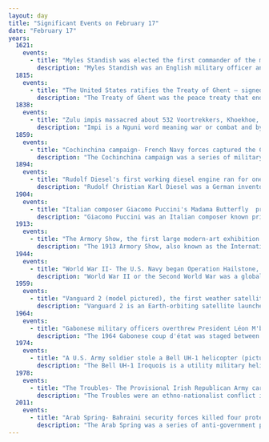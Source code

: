 ```yaml
---
layout: day
title: "Significant Events on February 17"
date: "February 17"
years:
  1621:
    events:
      - title: "Myles Standish was elected the first commander of the militia of Plymouth Colony."
        description: "Myles Standish was an English military officer and colonist. He was hired as military adviser for Plymouth Colony in present-day Massachusetts, United States by the Pilgrims. Standish accompanied the Pilgrims on the ship Mayflower and played a leading role in the administration and defense of Plymouth Colony from its foundation in 1620. On February 17, 1621, the Plymouth Colony militia elected him as its first commander and continued to re-elect him to that position for the remainder of his life. Standish served at various times as an agent of Plymouth Colony on a return trip to England, as assistant governor of the colony, and as its treasurer."
  1815:
    events:
      - title: "The United States ratifies the Treaty of Ghent – signed in late 1814 – formally ending the War of 1812."
        description: "The Treaty of Ghent was the peace treaty that ended the War of 1812 between the United States and the United Kingdom. It took effect in February 1815. Both sides signed it on December 24, 1814, in the city of Ghent, United Netherlands. The treaty restored relations between the two parties to status quo ante bellum by restoring the pre-war borders of June 1812. Both sides were eager to end the war. It ended when the treaty arrived in Washington and was immediately ratified unanimously by the United States Senate and exchanged with British officials the next day."
  1838:
    events:
      - title: "Zulu impis massacred about 532 Voortrekkers, Khoekhoe, and Basuto near present-day Weenen, South Africa."
        description: "Impi is a Nguni word meaning war or combat and by association any body of men gathered for war, for example impi ya masosha is a term denoting an army. Impi were formed from regiments from large militarised homesteads. In English impi is often used to refer to a Zulu regiment, which is called an ibutho in Zulu, or the army of the Zulu Kingdom."
  1859:
    events:
      - title: "Cochinchina campaign- French Navy forces captured the Citadel of Saigon, defended by 1,000 Vietnamese soldiers of the Nguyễn dynasty."
        description: "The Cochinchina campaign was a series of military operations between 1858 and 1862, launched by a joint naval expedition force on behalf of the French Empire and the Kingdom of Spain against the Nguyễn period Vietnamese state. It was the opening conflict of the French conquest of Vietnam."
  1894:
    events:
      - title: "Rudolf Diesel's first working diesel engine ran for one minute."
        description: "Rudolf Christian Karl Diesel was a German inventor and mechanical engineer who invented the Diesel engine, which burns Diesel fuel; both are named after him."
  1904:
    events:
      - title: "Italian composer Giacomo Puccini's Madama Butterfly  premiered at La Scala in Milan to poor reviews, forcing him to revise the opera."
        description: "Giacomo Puccini was an Italian composer known primarily for his operas. Regarded as the greatest and most successful proponent of Italian opera after Verdi, he was descended from a long line of composers, stemming from the late Baroque era. Though his early work was firmly rooted in traditional late-nineteenth-century Romantic Italian opera, it later developed in the realistic verismo style, of which he became one of the leading exponents."
  1913:
    events:
      - title: "The Armory Show, the first large modern-art exhibition in the United States, opened at the 69th Regiment Armory in New York City."
        description: "The 1913 Armory Show, also known as the International Exhibition of Modern Art, was organized by the Association of American Painters and Sculptors. It was the first large exhibition of modern art in America, as well as one of the many exhibitions that have been held in the vast spaces of U.S. National Guard armories."
  1944:
    events:
      - title: "World War II- The U.S. Navy began Operation Hailstone, a massive naval air and surface attack against the Japanese naval and air base at Chuuk Lagoon in the Caroline Islands."
        description: "World War II or the Second World War was a global conflict between two coalitions- the Allies and the Axis powers. Nearly all of the world's countries participated, with many nations mobilising all resources in pursuit of total war. Tanks and aircraft played major roles, enabling the strategic bombing of cities and delivery of the first and only nuclear weapons ever used in war. World War II was the deadliest conflict in history, resulting in 70 to 85 million deaths, more than half of which were civilians. Millions died in genocides, including the Holocaust, and by massacres, starvation, and disease. After the Allied victory, Germany, Austria, Japan, and Korea were occupied, and German and Japanese leaders were tried for war crimes."
  1959:
    events:
      - title: "Vanguard 2 (model pictured), the first weather satellite, was launched to measure cloud cover distribution."
        description: "Vanguard 2 is an Earth-orbiting satellite launched 17 February 1959 at 15-55-02 GMT, aboard a Vanguard SLV-4 rocket as part of the United States Navy's Project Vanguard. The satellite was designed to measure cloud cover distribution over the daylight portion of its orbit, for a period of 19 days, and to provide information on the density of the atmosphere for the lifetime of its orbit. As the first weather satellite and one of the first orbital space missions, the launch of Vanguard 2 was an important milestone in the Space Race between the United States and the Soviet Union. Vanguard 2 remains in orbit."
  1964:
    events:
      - title: "Gabonese military officers overthrew President Léon M'ba, but French forces, honouring a 1960 treaty, forcibly reinstated him two days later."
        description: "The 1964 Gabonese coup d'état was staged between 17 and 18 February 1964 by Gabonese military officers who rose against Gabonese President Léon M'ba. Before the coup, Gabon was seen as one of the most politically stable countries in Africa. The coup resulted from M'ba's dissolution of the Gabonese legislature on 21 January 1964. During a takeover with few casualties, 150 coup plotters arrested M'ba and a number of his government officials. Through Radio Libreville, they asked the people of Gabon to remain calm and assured them that the country's pro-France foreign policy would remain unchanged. A provisional government was formed, and the coup's leaders installed Deputy Jean-Hilaire Aubame, who was M'ba's primary political opponent and had been uninvolved in the coup, as president. Meanwhile, M'ba was sent to Lambaréné, 250 kilometres (155 mi) from Libreville. There was no major uprising or reaction by the Gabonese people when they received word of the coup, which the military interpreted as a sign of approval."
  1974:
    events:
      - title: "A U.S. Army soldier stole a Bell UH-1 helicopter (pictured) and landed it on the South Lawn of the White House in Washington, D.C."
        description: "The Bell UH-1 Iroquois is a utility military helicopter designed and produced by the American aerospace company Bell Helicopter. It is the first member of the prolific Huey family, as well as the first turbine-powered helicopter in service with the United States military."
  1978:
    events:
      - title: "The Troubles- The Provisional Irish Republican Army carried out a bombing of a restaurant near Belfast, Northern Ireland, killing twelve people and injuring thirty others."
        description: "The Troubles were an ethno-nationalist conflict in Northern Ireland that lasted for about 30 years from the late 1960s to 1998. Also known internationally as the Northern Ireland conflict, it began in the late 1960s and is usually deemed to have ended with the Good Friday Agreement of 1998. Although the Troubles mostly took place in Northern Ireland, at times violence spilled over into parts of the Republic of Ireland, England, and mainland Europe."
  2011:
    events:
      - title: "Arab Spring- Bahraini security forces killed four protesters in a pre-dawn raid at the Pearl Roundabout in Manama, while the 'Day of Rage' took place in Libya with nationwide protests against Muammar Gaddafi's government."
        description: "The Arab Spring was a series of anti-government protests, uprisings and armed rebellions that spread across much of the Arab world in the early 2010s. It began in Tunisia in response to corruption and economic stagnation. From Tunisia, the protests then spread to five other countries- Libya, Egypt, Yemen, Syria and Bahrain. Rulers were deposed or major uprisings and social violence occurred including riots, civil wars, or insurgencies. Sustained street demonstrations took place in Morocco, Iraq, Algeria, Lebanon, Jordan, Kuwait, Oman and Sudan. Minor protests took place in Djibouti, Mauritania, Palestine, Saudi Arabia and the Western Sahara. A major slogan of the demonstrators in the Arab world is ash-shaʻb yurīd isqāṭ an-niẓām!."
---
```

